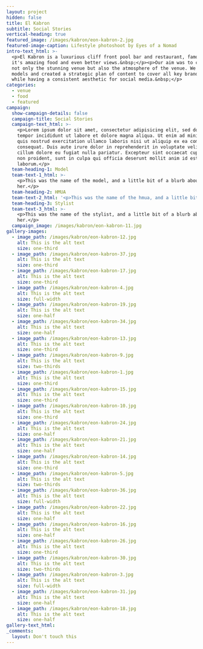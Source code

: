 ```yaml
---
layout: project
hidden: false
title: El Kabron
subtitle: Social Stories
vertical-heading: true
featured_image: /images/kabron/eon-kabron-2.jpg
featured-image-caption: Lifestyle photoshoot by Eyes of a Nomad
intro-text_html: >-
  <p>El Kabron is a luxurious cliff front pool bar and restaurant, famous for
  it's amazing food and even better views.&nbsp;</p><p>Our aim was to capture
  not only the stunning venue but also the atmosphere of the venue. We organised
  models and created a strategic plan of content to cover all key brand themes
  while having a consistent aesthetic for social media.&nbsp;</p>
categories:
  - venue
  - food
  - featured
campaign:
  show-campaign-details: false
  campaign-title: Social Stories
  campaign-text_html: >-
    <p>Lorem ipsum dolor sit amet, consectetur adipisicing elit, sed do eiusmod
    tempor incididunt ut labore et dolore magna aliqua. Ut enim ad minim veniam,
    quis nostrud exercitation ullamco laboris nisi ut aliquip ex ea commodo
    consequat. Duis aute irure dolor in reprehenderit in voluptate velit esse
    cillum dolore eu fugiat nulla pariatur. Excepteur sint occaecat cupidatat
    non proident, sunt in culpa qui officia deserunt mollit anim id est
    laborum.</p>
  team-heading-1: Model
  team-text-1_html: >-
    <p>This was the name of the model, and a little bit of a blurb about
    her.</p>
  team-heading-2: HMUA
  team-text-2_html: '<p>This was the name of the hmua, and a little bit of a blurb about her.</p>'
  team-heading-3: Stylist
  team-text-3_html: >-
    <p>This was the name of the stylist, and a little bit of a blurb about
    her.</p>
  campaign_image: /images/kabron/eon-kabron-11.jpg
gallery-images:
  - image_path: /images/kabron/eon-kabron-12.jpg
    alt: This is the alt text
    size: one-third
  - image_path: /images/kabron/eon-kabron-37.jpg
    alt: This is the alt text
    size: one-third
  - image_path: /images/kabron/eon-kabron-17.jpg
    alt: This is the alt text
    size: one-third
  - image_path: /images/kabron/eon-kabron-4.jpg
    alt: This is the alt text
    size: full-width
  - image_path: /images/kabron/eon-kabron-19.jpg
    alt: This is the alt text
    size: one-half
  - image_path: /images/kabron/eon-kabron-34.jpg
    alt: This is the alt text
    size: one-half
  - image_path: /images/kabron/eon-kabron-13.jpg
    alt: This is the alt text
    size: one-third
  - image_path: /images/kabron/eon-kabron-9.jpg
    alt: This is the alt text
    size: two-thirds
  - image_path: /images/kabron/eon-kabron-1.jpg
    alt: This is the alt text
    size: one-third
  - image_path: /images/kabron/eon-kabron-15.jpg
    alt: This is the alt text
    size: one-third
  - image_path: /images/kabron/eon-kabron-10.jpg
    alt: This is the alt text
    size: one-third
  - image_path: /images/kabron/eon-kabron-24.jpg
    alt: This is the alt text
    size: one-half
  - image_path: /images/kabron/eon-kabron-21.jpg
    alt: This is the alt text
    size: one-half
  - image_path: /images/kabron/eon-kabron-14.jpg
    alt: This is the alt text
    size: one-third
  - image_path: /images/kabron/eon-kabron-5.jpg
    alt: This is the alt text
    size: two-thirds
  - image_path: /images/kabron/eon-kabron-36.jpg
    alt: This is the alt text
    size: full-width
  - image_path: /images/kabron/eon-kabron-22.jpg
    alt: This is the alt text
    size: one-half
  - image_path: /images/kabron/eon-kabron-16.jpg
    alt: This is the alt text
    size: one-half
  - image_path: /images/kabron/eon-kabron-26.jpg
    alt: This is the alt text
    size: one-third
  - image_path: /images/kabron/eon-kabron-30.jpg
    alt: This is the alt text
    size: two-thirds
  - image_path: /images/kabron/eon-kabron-3.jpg
    alt: This is the alt text
    size: full-width
  - image_path: /images/kabron/eon-kabron-31.jpg
    alt: This is the alt text
    size: one-half
  - image_path: /images/kabron/eon-kabron-18.jpg
    alt: This is the alt text
    size: one-half
gallery-text_html:
_comments:
  layout: Don't touch this
---
```


